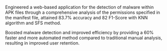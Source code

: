 Engineered a web-based application for the detection of malware within APK files through a comprehensive analysis of the permissions specified in the manifest file, attained 83.7% accuracy and 82 F1-Score with KNN algorithm and SFS method.

Boosted malware detection and improved efficiency by providing a 60% faster and more automated method compared to traditional manual analysis, resulting in improved user retention.
